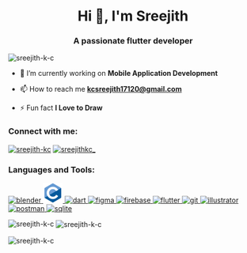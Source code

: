 <h1 align="center">Hi 👋, I'm Sreejith</h1>
<h3 align="center">A passionate flutter developer</h3>

<p align="left"> <img src="https://komarev.com/ghpvc/?username=sreejith-k-c&label=Profile%20views&color=0e75b6&style=flat" alt="sreejith-k-c" /> </p>

- 🔭 I’m currently working on **Mobile Application Development**

- 📫 How to reach me **kcsreejith17120@gmail.com**

- ⚡ Fun fact **I Love to Draw**

<h3 align="left">Connect with me:</h3>
<p align="left">
<a href="https://linkedin.com/in/sreejith-kc" target="blank"><img align="center" src="https://raw.githubusercontent.com/rahuldkjain/github-profile-readme-generator/master/src/images/icons/Social/linked-in-alt.svg" alt="sreejith-kc" height="30" width="40" /></a>
<a href="https://instagram.com/sreejithkc_" target="blank"><img align="center" src="https://raw.githubusercontent.com/rahuldkjain/github-profile-readme-generator/master/src/images/icons/Social/instagram.svg" alt="sreejithkc_" height="30" width="40" /></a>
</p>

<h3 align="left">Languages and Tools:</h3>
<p align="left"> <a href="https://www.blender.org/" target="_blank" rel="noreferrer"> <img src="https://download.blender.org/branding/community/blender_community_badge_white.svg" alt="blender" width="40" height="40"/> </a> <a href="https://www.cprogramming.com/" target="_blank" rel="noreferrer"> <img src="https://raw.githubusercontent.com/devicons/devicon/master/icons/c/c-original.svg" alt="c" width="40" height="40"/> </a> <a href="https://dart.dev" target="_blank" rel="noreferrer"> <img src="https://www.vectorlogo.zone/logos/dartlang/dartlang-icon.svg" alt="dart" width="40" height="40"/> </a> <a href="https://www.figma.com/" target="_blank" rel="noreferrer"> <img src="https://www.vectorlogo.zone/logos/figma/figma-icon.svg" alt="figma" width="40" height="40"/> </a> <a href="https://firebase.google.com/" target="_blank" rel="noreferrer"> <img src="https://www.vectorlogo.zone/logos/firebase/firebase-icon.svg" alt="firebase" width="40" height="40"/> </a> <a href="https://flutter.dev" target="_blank" rel="noreferrer"> <img src="https://www.vectorlogo.zone/logos/flutterio/flutterio-icon.svg" alt="flutter" width="40" height="40"/> </a> <a href="https://git-scm.com/" target="_blank" rel="noreferrer"> <img src="https://www.vectorlogo.zone/logos/git-scm/git-scm-icon.svg" alt="git" width="40" height="40"/> </a> <a href="https://www.adobe.com/in/products/illustrator.html" target="_blank" rel="noreferrer"> <img src="https://www.vectorlogo.zone/logos/adobe_illustrator/adobe_illustrator-icon.svg" alt="illustrator" width="40" height="40"/> </a> <a href="https://postman.com" target="_blank" rel="noreferrer"> <img src="https://www.vectorlogo.zone/logos/getpostman/getpostman-icon.svg" alt="postman" width="40" height="40"/> </a> <a href="https://www.sqlite.org/" target="_blank" rel="noreferrer"> <img src="https://www.vectorlogo.zone/logos/sqlite/sqlite-icon.svg" alt="sqlite" width="40" height="40"/> </a> </p>

<p><img align="left" src="https://github-readme-stats.vercel.app/api/top-langs?username=sreejith-k-c&show_icons=true&locale=en&layout=compact" alt="sreejith-k-c" /></p>

<p>&nbsp;<img align="center" src="https://github-readme-stats.vercel.app/api?username=sreejith-k-c&show_icons=true&locale=en" alt="sreejith-k-c" /></p>

<p><img align="center" src="https://github-readme-streak-stats.herokuapp.com/?user=sreejith-k-c&" alt="sreejith-k-c" /></p>
